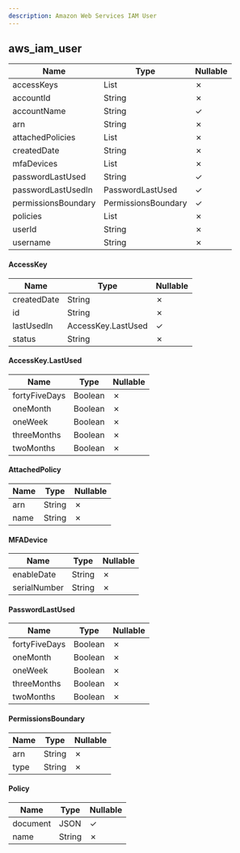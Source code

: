 ```yaml
---
description: Amazon Web Services IAM User
---
```

aws_iam_user
------------

| **Name**            | **Type**             | **Nullable** |
| ------------------- | -------------------- | ------------ |
| accessKeys          | List<AccessKey>      | &cross;      |
| accountId           | String               | &cross;      |
| accountName         | String               | &check;      |
| arn                 | String               | &cross;      |
| attachedPolicies    | List<AttachedPolicy> | &cross;      |
| createdDate         | String               | &cross;      |
| mfaDevices          | List<MFADevice>      | &cross;      |
| passwordLastUsed    | String               | &check;      |
| passwordLastUsedIn  | PasswordLastUsed     | &check;      |
| permissionsBoundary | PermissionsBoundary  | &check;      |
| policies            | List<Policy>         | &cross;      |
| userId              | String               | &cross;      |
| username            | String               | &cross;      |

#### AccessKey
| **Name**    | **Type**           | **Nullable** |
| ----------- | ------------------ | ------------ |
| createdDate | String             | &cross;      |
| id          | String             | &cross;      |
| lastUsedIn  | AccessKey.LastUsed | &check;      |
| status      | String             | &cross;      |

#### AccessKey.LastUsed
| **Name**      | **Type** | **Nullable** |
| ------------- | -------- | ------------ |
| fortyFiveDays | Boolean  | &cross;      |
| oneMonth      | Boolean  | &cross;      |
| oneWeek       | Boolean  | &cross;      |
| threeMonths   | Boolean  | &cross;      |
| twoMonths     | Boolean  | &cross;      |

#### AttachedPolicy
| **Name** | **Type** | **Nullable** |
| -------- | -------- | ------------ |
| arn      | String   | &cross;      |
| name     | String   | &cross;      |

#### MFADevice
| **Name**     | **Type** | **Nullable** |
| ------------ | -------- | ------------ |
| enableDate   | String   | &cross;      |
| serialNumber | String   | &cross;      |

#### PasswordLastUsed
| **Name**      | **Type** | **Nullable** |
| ------------- | -------- | ------------ |
| fortyFiveDays | Boolean  | &cross;      |
| oneMonth      | Boolean  | &cross;      |
| oneWeek       | Boolean  | &cross;      |
| threeMonths   | Boolean  | &cross;      |
| twoMonths     | Boolean  | &cross;      |

#### PermissionsBoundary
| **Name** | **Type** | **Nullable** |
| -------- | -------- | ------------ |
| arn      | String   | &cross;      |
| type     | String   | &cross;      |

#### Policy
| **Name** | **Type** | **Nullable** |
| -------- | -------- | ------------ |
| document | JSON     | &check;      |
| name     | String   | &cross;      |
